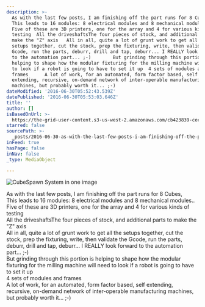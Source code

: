 ```yaml
---
description: >-
  As with the last few posts, I am finishing off the part runs for 8 Cubes, 
  This leads to 16 modules: 8 electrical modules and 8 mechanical modules.. 
  Five of these are 3D printers, one for the array and 4 for various kinds of
  testing  All the driveshaftsThe four pieces of stock, and additional parts to
  make the "Z" axis   All in all, quite a lot of grunt work to get all the
  setups together, cut the stock, prep the fixturing, write, then validate the
  Gcode, run the parts, deburr, drill and tap, deburr... I REALLY look forward
  to the automation part... ;-)        But grinding through this portion is
  helping to shape how the modular fixturing for the milling machine will need
  to look if a robot is going to have to set it up  4 sets of modules and
  frames      A lot of work, for an automated, form factor based, self
  extending, recursive, on-demand network of inter-operable manufacturing
  machines, but probably worth it... ;-)  
dateModified: '2016-06-30T05:52:43.539Z'
datePublished: '2016-06-30T05:53:03.646Z'
title: ''
author: []
isBasedOnUrl: >-
  https://the-grid-user-content.s3-us-west-2.amazonaws.com/cb423839-cec1-4135-b46a-2b4c9d332542.jpg
starred: false
sourcePath: >-
  _posts/2016-06-30-as-with-the-last-few-posts-i-am-finishing-off-the-part-runs.md
inFeed: true
hasPage: false
inNav: false
_type: MediaObject

---
```

![CubeSpawn System in one image](https://the-grid-user-content.s3-us-west-2.amazonaws.com/cb423839-cec1-4135-b46a-2b4c9d332542.jpg)

As with the last few posts, I am finishing off the part runs for 8 Cubes,  
This leads to 16 modules: 8 electrical modules and 8 mechanical modules..  
Five of these are 3D printers, one for the array and 4 for various kinds of testing  
All the driveshaftsThe four pieces of stock, and additional parts to make the "Z" axis  
All in all, quite a lot of grunt work to get all the setups together, cut the stock, prep the fixturing, write, then validate the Gcode, run the parts, deburr, drill and tap, deburr... I REALLY look forward to the automation part... ;-)  
But grinding through this portion is helping to shape how the modular fixturing for the milling machine will need to look if a robot is going to have to set it up  
4 sets of modules and frames  
A lot of work, for an automated, form factor based, self extending, recursive, on-demand network of inter-operable manufacturing machines, but probably worth it... ;-)